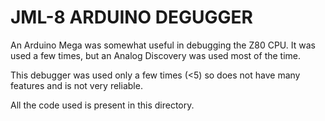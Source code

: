 # JML-8 ARDUINO DEGUGGER
An Arduino Mega was somewhat useful in debugging the Z80 CPU. It was used a few 
times, but an Analog Discovery was used most of the time.

This debugger was used only a few times (<5) so does not have many features and
is not very reliable.

All the code used is present in this directory.
